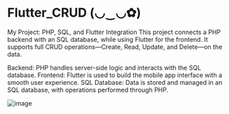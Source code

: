 # Flutter_CRUD (◡‿◡✿)

My Project: PHP, SQL, and Flutter Integration
This project connects a PHP backend with an SQL database, while using Flutter for the frontend. It supports full CRUD operations—Create, Read, Update, and Delete—on the data.

Backend: PHP handles server-side logic and interacts with the SQL database.
Frontend: Flutter is used to build the mobile app interface with a smooth user experience.
SQL Database: Data is stored and managed in an SQL database, with operations performed through PHP.

![image](https://github.com/user-attachments/assets/8d04d996-4189-4ea7-a8fa-1b6b7bdc66d1)

